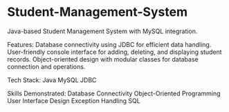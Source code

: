 # Student-Management-System

Java-based Student Management System with MySQL integration.

Features:
Database connectivity using JDBC for efficient data handling.
User-friendly console interface for adding, deleting, and displaying student records.
Object-oriented design with modular classes for database connection and operations.

Tech Stack:
Java
MySQL
JDBC

Skills Demonstrated:
Database Connectivity
Object-Oriented Programming
User Interface Design
Exception Handling
SQL
